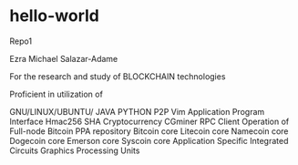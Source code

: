 # hello-world
Repo1



Ezra Michael Salazar-Adame

For the research and study of BLOCKCHAIN technologies

Proficient in utilization of

GNU/LINUX/UBUNTU/
JAVA
PYTHON 
P2P
Vim
Application Program Interface
Hmac256 SHA 
Cryptocurrency
CGminer
RPC Client
Operation of Full-node Bitcoin PPA repository
Bitcoin core
Litecoin core
Namecoin core
Dogecoin core
Emerson core
Syscoin core
Application Specific Integrated Circuits
Graphics Processing Units

